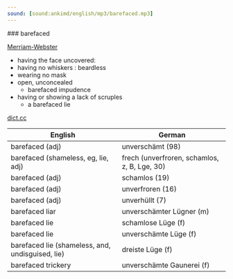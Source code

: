 ```yaml
---
sound: [sound:ankimd/english/mp3/barefaced.mp3]
---
```


\### barefaced

[Merriam-Webster](https://www.merriam-webster.com/dictionary/barefaced)

- having the face uncovered:
- having no whiskers : beardless
- wearing no mask
- open, unconcealed
    - barefaced impudence
- having or showing a lack of scruples
    - a barefaced lie

[dict.cc](https://www.dict.cc/barefaced)

| English        | German       |
| -------------- | ------------ |
| barefaced (adj) | unverschämt (98) |
| barefaced (shameless, eg, lie, adj) | frech (unverfroren, schamlos, z, B, Lge, 30) |
| barefaced (adj) | schamlos (19) |
| barefaced (adj) | unverfroren (16) |
| barefaced (adj) | unverhüllt (7) |
| barefaced liar | unverschämter Lügner (m) |
| barefaced lie | schamlose Lüge (f) |
| barefaced lie | unverschämte Lüge (f) |
| barefaced lie (shameless, and, undisguised, lie) | dreiste Lüge (f) |
| barefaced trickery | unverschämte Gaunerei (f) |
